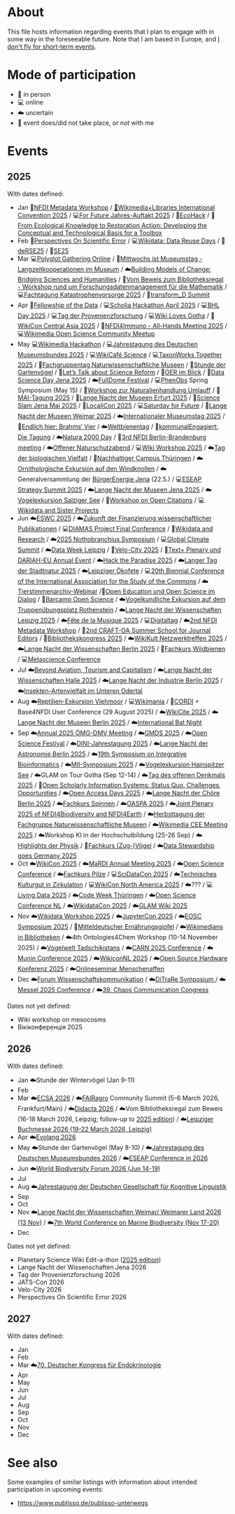 # About

This file hosts information regarding events that I plan to engage with in some way in the foreseeable future. Note that I am based in Europe, and [I don't fly for short-term events](https://noflyclimatesci.org/biographies/daniel-mietchen).

# Mode of participation

- 🙋 in person
- 💻 online
- ☁️ uncertain
- 🚫 event does/did not take place, or not with me

# Events

## 2025

With dates defined:
  - Jan 🙋[NFDI Metadata Workshop](https://www.nfdi.de/workshop-metadata-2025/) / [🚫Wikimedia+Libraries International Convention 2025](https://meta.wikimedia.org/wiki/Wikimedia%2BLibraries_International_Convention_2025) / 💻[For Future Jahres-Auftakt 2025](https://www.for-future-buendnis.de/programm-2025/) / 🙋[EcoHack](https://www.uni-bielefeld.de/einrichtungen/zif/events/#/event/8023) / 🙋[From Ecological Knowledge to Restoration Action: Developing the Conceptual and Technological Basis for a Toolbox](https://www.uni-bielefeld.de/einrichtungen/zif/events/#/event/7878)
  - Feb 🚫[Perspectives On Scientific Error](https://errorsin.science/) / 💻[Wikidata: Data Reuse Days](https://www.wikidata.org/wiki/Event:Data_Reuse_Days_2025) / 🙋[deRSE25](https://events.hifis.net/event/1741/) / 🙋[SE25](https://se2025.sdq.kastel.kit.edu/)
  - Mar 💻[Polyglot Gathering Online](https://www.polyglotgathering.com/2025/de/online/) / 🙋[Mittwochs ist Museumstag - Langzeitkooperationen im Museum](https://www.kiekeberg-museum.de/das-sind-wir/forschung/tagungen/) / ☁️[Building Models of Change: Bridging Sciences and Humanities](https://www.uni-bielefeld.de/themen/conference-march-2025/index.xml) / 🙋[Vom Beweis zum Bibliotheksregal - Workshop rund um Forschungsdatenmanagement für die Mathematik](https://www.mis.mpg.de/events/series/vom-beweis-zum-bibliotheksregal-workshop-rund-um-forschungsdatenmanagement-fuer-die-mathematik) / 💻[Fachtagung Katastrophenvorsorge 2025](https://www.fachtagung-katastrophenvorsorge.de/) / 🙋[transform_D Summit](https://www.deutsche-stiftung-engagement-und-ehrenamt.de/d-s-e-e-de-summit/)
  - Apr 🙋[Fellowship of the Data](https://indico.leibniz-fli.de/event/10/) / 💻[Scholia Hackathon April 2025](https://www.wikidata.org/wiki/Wikidata:Scholia/Events/Hackathon_April_2025) / 💻[BHL Day 2025](https://about.biodiversitylibrary.org/get-involved/events/bhl-day-2025/) / 💻[Tag der Provenienzforschung](https://www.arbeitskreis-provenienzforschung.org/tag-der-provenienzforschung/) / 💻[Wiki Loves Gotha](https://de.wikipedia.org/wiki/Wikipedia:GLAM/GLAM_digital/GOTHA_2025-04-14) / 🚫[WikiCon Central Asia 2025](https://meta.wikimedia.org/wiki/Central_Asian_WikiCon_2025) / 🚫[NFDI4Immuno - All-Hands Meeting 2025](https://events.hifis.net/event/2206/timetable/#20250422) / 💻[Wikimedia Open Science Community Meetup](https://de.wikipedia.org/wiki/Wikipedia:Hannover/Termine/2025-04-24)
  - May 💻[Wikimedia Hackathon](https://www.mediawiki.org/wiki/Wikimedia_Hackathon_2025) / 💻[Jahrestagung des Deutschen Museumsbundes 2025](https://www.museumsbund.de/aktuelles/jahrestagung/) / 💻[WikiCafé Science](https://fr.wikipedia.org/wiki/Projet:Wikifier_la_science/WikiCaf%C3%A9s) / 💻[TaxonWorks Together 2025](https://together.taxonworks.org/) / 🙋[Fachgruppentag Naturwissenschaftliche Museen](https://www.museumsbund.de/termine/fachgruppentag-innerhalb-der-jahrestagung-des-dmb-4/) / 🙋[Stunde der Gartenvögel](https://stundedergartenvoegel.de/) / 🙋[Let’s Talk about Science Reform](https://www.rmz.hu-berlin.de/de/termine/let2019s-talk-about-science-reform-a-workshop-on-theoretical-and-methodological-approaches-to-investigating-the-open-science-movement) / 🙋[OER im Blick](https://www.oer-strategie.de/konferenz/) / 🙋[Data Science Day Jena 2025](https://indico.rz.uni-jena.de/event/206/) / ☁️[FullDome Festival](https://fulldome-festival.de/info) / 💻[PhenObs](https://www.idiv.de/research/projects/phenobs/) Spring Symposium (May 15) / 🚫[Workshop zur Naturalienhandlung Umlauff](https://www.museumfuernaturkunde.berlin/de/umlauff-workshop) / 🚫[MAI-Tagung 2025](https://mai-tagung.lvr.de/de/programm_1/inhaltsseite_16.html) / 🚫[Lange Nacht der Museen Erfurt 2025](https://www.nachtdermuseen.com/erfurt) / 🙋[Science Slam Jena Mai 2025](https://www.scienceslam.de/termine/science-slam-in-jena-im-mai-2025/) / 🙋[LocaliCon 2025](https://de.wikipedia.org/wiki/Wikipedia:F%C3%B6rderung/Lokale_Community-R%C3%A4ume/LokaliCon_2025) / 💻[Saturday for Future](https://greencampus.boell.de/de/afar/event%3Asaturday-future) / 🚫[Lange Nacht der Museen Weimar 2025](https://www.klassik-stiftung.de/ihr-besuch/veranstaltungen/lange-nacht-der-museen/) / ☁️[Internationaler Museumstag 2025](https://www.museumsbund.de/internationaler-museumstag/) / 🙋[Endlich hier: Brahms‘ Vier](https://www.rsb-online.de/konzerte/vladimir-jurowski-yunchan-lim/) / ☁️[Weltbienentag](https://weltbienentag.de/) / 🙋[kommunalEngagiert: Die Tagung](https://www.deutsche-stiftung-engagement-und-ehrenamt.de/aktuelles/kommunal-engagiert-die-tagung/) / ☁️[Natura 2000 Day](https://environment.ec.europa.eu/topics/nature-and-biodiversity/natura-2000/natura-2000-day_en) / 🙋[3rd NFDI Berlin-Brandenburg meeting](https://events.hifis.net/event/2123/) / ☁️[Offener Naturschutzabend](https://www.nabu.de/modules/termindb/detail.php?id=1167432) / 💻[Wiki Workshop 2025](https://meta.wikimedia.org/wiki/Wiki_Workshop_2025) / ☁️[Tag der biologischen Vielfalt](https://www.bmuv.de/veranstaltung/internationaler-tag-der-biologischen-vielfalt/) / 🙋[Nachhaltiger Campus Thüringen](https://www.biodidaktik.uni-jena.de/2112/nachhaltiger-campus) / ☁️[Ornithologische Exkursion auf den Windknollen](https://www.nabu.de/modules/termindb/detail.php?id=1120382) / ☁️Generalversammlung der [BürgerEnergie Jena](https://www.buergerenergie-jena.de/) (22.5.) / 💻[ESEAP Strategy Summit 2025](https://meta.wikimedia.org/wiki/ESEAP_Strategy_Summit_2025) / ☁️[Lange Nacht der Museen Jena 2025](https://www.nachtdermuseen.com/jena) / ☁️[Vogelexkursion Salziger See](https://www.nabu.de/modules/termindb/detail.php?id=1159152) / 🙋[Workshop on Open Citations](https://workshop-oc.github.io/) / 💻[Wikidata and Sister Projects](https://www.wikidata.org/wiki/Event:Wikidata_and_Sister_Projects)
  - Jun  ☁️[ESWC 2025](https://2025.eswc-conferences.org/) / ☁️[Zukunft der Finanzierung wissenschaftlicher Publikationen](https://www.leopoldina.org/veranstaltungen/veranstaltung/event/3250/) / 💻[DIAMAS Project Final Conference](https://diamasproject.eu/the-diamas-project-final-conference-registration-is-open/) / 🙋[Wikidata and Research](https://meta.wikimedia.org/wiki/Wikidata_and_research) / ☁️[2025 Nothobranchius Symposium](https://notho-2025.de/) / 💻[Global Climate Summit](https://www.climate.ox.ac.uk/globalclimatesummit) / ☁️[Data Week Leipzig](https://www.dataweek.de/) / 🚫[Velo-City 2025](https://www.velo-city-conference.com/) / 🚫[Text+ Plenary und DARIAH-EU Annual Event](https://text-plus.org/en/aktuelles/aktuelle-infos/posts/2024-11-plenary-2025/) / ☁️[Hack the Paradise 2025](https://www.jena-veranstaltungen.de/event/hack-the-paradise-2025) / ☁️[Langer Tag der Stadtnatur 2025](https://www.langertagderstadtnatur.de/home) / ☁️[Leipziger Ökofete](https://www.oekoloewe.de/oekofete.html) / 💻[20th Biennial Conference of the International Association for the Study of the Commons](https://2025.iasc-commons.org/) / ☁️[Tierstimmenarchiv-Webinar](https://winoda.de/en/event/webinar-animal-sound-archive/) /🙋[Open Education und Open Science im Dialog](https://kn-oer.de/veranstaltung/knoer-tagung-2025/) / 🙋[Barcamp Open Science](https://www.barcamp-open-science.eu/) / ☁️[Vogelkundliche Exkursion auf dem Truppenübungsplatz Rothenstein](https://www.nabu.de/modules/termindb/detail.php?id=1120412) / ☁️[Lange Nacht der Wissenschaften Leipzig 2025](https://www.wissen-in-leipzig.de/) / ☁️[Fête de la Musique 2025](https://www.innenstadt-jena.de/2024/03/25/fete-de-la-musique-2024/) / 💻[Digitaltag](https://digitaltag.eu/digitaltag) / ☁️[2nd NFDI Metadata Workshop](https://www.nfdi.de/2nd-nfdi-metadata-workshop/) / 🚫[2nd CRAFT-OA Summer School for Journal Editors](https://www.craft-oa.eu/2nd-craft-oa-summer-school-for-journal-editors/) / 🙋[Bibliothekskongress 2025](https://2025.bid-kongress.de/) / ☁️[WikiKult Netzwerktreffen 2025](https://meta.wikimedia.org/wiki/WikiKult_Netzwerktreffen_2025) / ☁️[Lange Nacht der Wissenschaften Berlin 2025](https://www.langenachtderwissenschaften.de/) / 🚫[Fachkurs Wildbienen](https://www.nabu-artenkenntnis.de/artenkenner-in-werden/fachkurse/wildbienen/) / 💻[Metascience Conference](https://metascience.info/)
  - Jul  ☁️[Beyond Aviation, Tourism and Capitalism](https://stay-grounded.org/strategy-conference/) / ☁️[Lange Nacht der Wissenschaften Halle 2025](https://lndwhalle.de/) / ☁️[Lange Nacht der Industrie Berlin 2025](https://www.visitberlin.de/de/event/lange-nacht-der-industrie-2025) / ☁️[Insekten-Artenvielfalt im Unteren Odertal](https://nabu-naturgucker.de/reisen/praxistage/insekten-artenvielfalt-im-unteren-odertal/)
  - Aug ☁️[Reptilien-Exkursion Viehmoor](https://www.nabu.de/modules/termindb/detail.php?id=1160282) / 💻[Wikimania](https://wikimania.wikimedia.org/wiki/2025:Wikimania) / 🙋[CORDI](https://www.nfdi.de/cordi-2025/) + Base4NFDI User Conference (29 August 2025) / ☁️[WikiCite 2025](https://meta.wikimedia.org/wiki/WikiCite_2025) / ☁️[Lange Nacht der Museen Berlin 2025](https://langenachtdermuseen.berlin/) / ☁️[International Bat Night](https://www.eurobats.org/international_bat_night)
  - Sep ☁️[Annual 2025 ÖMG-DMV Meeting](https://www.jku.at/en/faculty-of-engineering-natural-sciences/organization/subject-areas/mathematics/oemg-dmv-2025/) / ☁️[GMDS 2025](https://gmds2025.de/) / ☁️[Open Science Festival](https://osfestival2025.univie.ac.at/) / ☁️[DINI-Jahrestagung 2025](https://dini.de/veranstaltungen/jahrestagungen/26-dini-jahrestagung-2025) / ☁️[Lange Nacht der Astronomie Berlin 2025](https://www.lange-nacht-der-astronomie.de/) / ☁️[19th Symposium on Integrative Bioinformatics](https://meetings.ipk-gatersleben.de/grc-ib2025/) / ☁️[MII-Symposium 2025](https://www.medizininformatik-initiative.de/de/aktuelles/mii-symposium-2025) / ☁️[Vogelexkursion Hainspitzer See](https://www.nabu.de/modules/termindb/detail.php?id=1120452) / ☁️GLAM on Tour Gotha (Sep 12-14) / ☁️[Tag des offenen Denkmals 2025](https://tag-des-offenen-denkmals.de/) / 🙋[Open Scholarly Information Systems: Status Quo, Challenges, Opportunities](https://www.dagstuhl.de/en/seminars/seminar-calendar/seminar-details/25381) / ☁️[Open Access Days 2025](https://open-access.network/en/services/news/article/open-access-tage-2025-call-for-proposals) / ☁️[Lange Nacht der Chöre Berlin 2025](https://www.visitberlin.de/de/event/lange-nacht-der-choere-2025) / ☁️[Fachkurs Spinnen](https://www.nabu-artenkenntnis.de/artenkenner-in-werden/fachkurse/spinnentiere/) / ☁️[OASPA 2025](https://www.oaspa.org/events/annualconference/) / ☁️[Joint Plenary 2025 of NFDI4Biodiversity and NFDI4Earth](https://www.nfdi4biodiversity.org/de/events/joint-plenary-2025/) / ☁️[Herbsttagung der Fachgruppe Naturwissenschaftliche Museen](https://www.museumsbund.de/termine/herbsttagung-der-fachgruppe-naturwissenschaftliche-museen/) / ☁️[Wikimedia CEE Meeting 2025](https://meta.wikimedia.org/wiki/Wikimedia_CEE_Meeting_2025) /  ☁️Workshop KI in der Hochschulbildung (25-26 Sep) / ☁️[Highlights der Physik](https://www.highlights-physik.de/) / 🚫[Fachkurs (Zug-)Vögel](https://www.nabu-artenkenntnis.de/artenkenner-in-werden/fachkurse/zug-v%C3%B6gel/) / ☁️[Data Stewardship goes Germany 2025](https://indico.kit.edu/event/5012/)
  - Oct ☁️[WikiCon 2025](https://de.wikipedia.org/wiki/Wikipedia:WikiCon_2025) / ☁️[MaRDI Annual Meeting 2025](https://www.math.cit.tum.de/en/math/news/article/mardi-annual-meeting-2025/) / ☁️[Open Science Conference](https://www.open-science-conference.eu/)  / ☁️[Fachkurs Pilze](https://www.nabu-artenkenntnis.de/artenkenner-in-werden/fachkurse/pilze/) / 💻[SciDataCon 2025](https://scidatacon.org/event/9/) / ☁️[Technisches Kulturgut in Zirkulation](https://deutsches-optisches-museum.de/neuigkeiten/call-for-papers-zum-internationalen-tag-der-provenienzforschung) / 💻[WikiCon North America 2025](https://wikiconference.org/wiki/2025/Main_Page) / ☁️??? / 💻[Living Data 2025](https://livingdata2025.com/) / ☁️[Code Week Thüringen]( https://thueringen.codeweek.de/) / ☁️[Open Science Conference NL](https://www.openscience.nl/en/open-science-festival) / ☁️[WikidataCon 2025](https://www.wikidata.org/wiki/Event:WikidataCon_2025) / ☁️[GLAM Wiki 2025](https://meta.wikimedia.org/wiki/GLAM_Wiki_2025)
  - Nov  ☁️[Wikidata Workshop 2025](https://wikidataworkshop.github.io/2025/) / ☁️[JupyterCon 2025](https://events.linuxfoundation.org/jupytercon/) / ☁️[EOSC Symposium 2025](https://eosc.eu/events/eosc-symposium-2025/) / 🚫[Mitteldeutscher Ernährungsgipfel](https://mitteldeutscher-ernaehrungsgipfel.de/) / ☁️[Wikimedians in Bibliotheken](https://de.wikiversity.org/wiki/Wikimedians_in_Bibiotheken) / ☁️4th Ontologies4Chem Workshop (10-14 November 2025) / ☁️[Vogelwelt Tadschikistans](https://www.nabu.de/modules/termindb/detail.php?id=1131382) / ☁️[CARN 2025 Conference](https://conference3.aau.at/event/106/) / ☁️[Munin Conference 2025](https://site.uit.no/muninconf/) / ☁️[WikiconNL 2025](https://www.wikimedia.nl/actueel/nieuws/save-the-date-wikiconnl-2025-in-leiden/) / ☁️[Open Source Hardware Konferenz 2025](https://www.oshop-network.de/konferenz-2025/) / ☁️[Onlineseminar Menschenaffen](https://www.nabu.de/modules/termindb/detail.php?id=1103762)
  - Dec ☁️[Forum Wissenschaftskommunikation](https://wissenschaft-im-dialog.de/forum-wissenschaftskommunikation/) / ☁️[DiTraRe Symposium ](https://www.ditrare.de/) / ☁️[Messel 2025 Conference](https://www.senckenberg.de/en/institutes/senckenberg-research-institute-natural-history-museum-frankfurt/division-messel-research-mammalogy/messel2025-conference/) / ☁️[39. Chaos Communication Congress](https://events.ccc.de/calendar/)

Dates not yet defined:
- Wiki workshop on mesocosms
- Вікіконференція 2025
 
## 2026

With dates defined:
  - Jan ☁️Stunde der Wintervögel (Jan 9-11)
  - Feb
  - Mar ☁️[ECSA 2026](https://www.ecsa.ngo/conferences/) / ☁️[FAIRagro](https://fairagro.net/) Community Summit (5-6 March 2026, Frankfurt/Main) / ☁️[Didacta 2026](https://www.didacta-koeln.de/) / ☁️Vom Bibliotheksregal zum Beweis (16-18 March 2026, Leipzig; follow-up to [2025 edition](https://www.mis.mpg.de/events/series/vom-beweis-zum-bibliotheksregal-workshop-rund-um-forschungsdatenmanagement-fuer-die-mathematik)) / ☁️[Leipziger Buchmesse 2026 (19-22 March 2026, Leipzig)](https://www.leipziger-buchmesse.de/de/)
  - Apr ☁️[Evolang 2026](https://evolang2026.org/)
  - May ☁️Stunde der Gartenvögel (May 8-10) / ☁️[Jahrestagung des Deutschen Museumsbundes 2026](https://www.museumsbund.de/jahrestagung-des-deutschen-museumsbundes-2026-in-muenster-zu-museen-in-der-pluralen-gesellschaft/) / ☁️[ESEAP Conference in 2026](https://meta.wikimedia.org/wiki/ESEAP_Conference_2026)
  - Jun ☁️[World Biodiversity Forum 2026 (Jun 14-19)](https://worldbiodiversityforum.org/)
  - Jul
  - Aug ☁️[Jahrestagung der Deutschen Gesellschaft für Kognitive Linguistik](https://www.uni-bielefeld.de/fakultaeten/linguistik-literaturwissenschaft/forschung/arbeitsgruppen/germanistische-grammatikf/dgkl2026/)
  - Sep
  - Oct
  - Nov ☁️[Lange Nacht der Wissenschaften Weimar/ Weimarer Land 2026 (13 Nov)](https://www.weimar.de/kultur/veranstaltungen/hoehepunkte/lange-nacht-der-wissenschaften/) / ☁️[7th World Conference on Marine Biodiversity (Nov 17-20)](https://www.wcmb2026.org/)
  - Dec

Dates not yet defined:
- Planetary Science Wiki Edit-a-thon ([2025 edition](https://meta.wikimedia.org/wiki/Planetary_Science_Wiki_Edit-a-thon))
- Lange Nacht der Wissenschaften Jena 2026
- Tag der Provenienzforschung 2026
- JATS-Con 2026
- Velo-City 2026
- Perspectives On Scientific Error 2026

## 2027

With dates defined:
  - Jan
  - Feb
  - Mar ☁️[70. Deutscher Kongress für Endokrinologie](https://www.endokrinologie.net/veranstaltung/70-deutscher-kongress-fuer-endokrinologie.php)
  - Apr 
  - May 
  - Jun
  - Jul
  - Aug 
  - Sep
  - Oct
  - Nov 
  - Dec


# See also

Some examples of similar listings with information about intended participation in upcoming events:
* https://www.publisso.de/publisso-unterwegs
